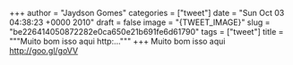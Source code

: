 
+++
author = "Jaydson Gomes"
categories = ["tweet"]
date = "Sun Oct 03 04:38:23 +0000 2010"
draft = false
image = "{TWEET_IMAGE}"
slug = "be226414050872282e0ca650e21b691fe6d61790"
tags = ["tweet"]
title = """Muito bom isso aqui http:..."""
+++
Muito bom isso aqui http://goo.gl/goVV
